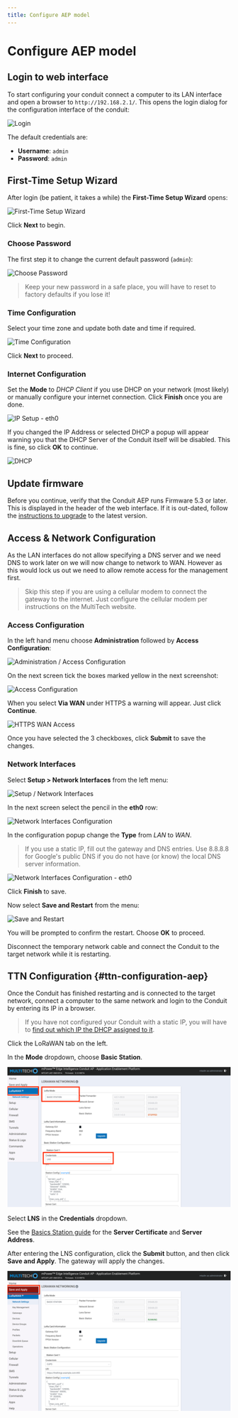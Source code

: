 ```yaml
---
title: Configure AEP model
---
```


# Configure AEP model

## Login to web interface

To start configuring your conduit connect a computer to its LAN interface and open a browser to `http://192.168.2.1/`. This opens the login dialog for the configuration interface of the conduit:

![Login](login-aep.png)

The default credentials are:

* **Username**: `admin`
* **Password**: `admin`

## First-Time Setup Wizard
After login (be patient, it takes a while) the **First-Time Setup Wizard** opens:

![First-Time Setup Wizard](wizard.png)

Click **Next** to begin.

### Choose Password

The first step it to change the current default password (`admin`):

![Choose Password](password.png)

> Keep your new password in a safe place, you will have to reset to factory defaults if you lose it!

### Time Configuration

Select your time zone and update both date and time if required.

![Time Configuration](time.png)

Click **Next** to proceed.

### Internet Configuration

Set the **Mode** to *DHCP Client* if you use DHCP on your network (most likely) or manually configure your internet connection. Click **Finish** once you are done.

![IP Setup - eth0](ip.png)

If you changed the IP Address or selected DHCP a popup will appear warning you that the DHCP Server of the Conduit itself will be disabled. This is fine, so click **OK** to continue.

![DHCP](dhcp.png)

## Update firmware

Before you continue, verify that the Conduit AEP runs Firmware 5.3 or later. This is displayed in the header of the web interface. If it is out-dated, follow the [instructions to upgrade](http://www.multitech.net/developer/software/aep/upgrading-the-aep-firmware/) to the latest version. 

## Access & Network Configuration

As the LAN interfaces do not allow specifying a DNS server and we need DNS to work later on we will now change to network to WAN. However as this would lock us out we need to allow remote access for the management first.

> Skip this step if you are using a cellular modem to connect the gateway to the internet. Just configure the cellular modem per instructions on the MultiTech website.

### Access Configuration

In the left hand menu choose **Administration** followed by **Access Configuration**:

![Administration / Access Configuration](menu-access.png)

On the next screen tick the boxes marked yellow in the next screenshot:

![Access Configuration](access.png)

When you select **Via WAN** under HTTPS a warning will appear. Just click **Continue**.

![HTTPS WAN Access](wan-access.png)

Once you have selected the 3 checkboxes, click **Submit** to save the changes.

### Network Interfaces

Select **Setup > Network Interfaces** from the left menu:

![Setup / Network Interfaces](menu-network.png)

In the next screen select the pencil in the **eth0** row:

![Network Interfaces Configuration](interfaces.png)

In the configuration popup change the **Type** from *LAN* to *WAN*.

> If you use a static IP, fill out the gateway and DNS entries. Use 8.8.8.8 for Google's public DNS if you do not have (or know) the local DNS server information.

![Network Interfaces Configuration - eth0](interface.png)

Click **Finish** to save.

Now select **Save and Restart** from the menu:

![Save and Restart](menu-restart.png)

You will be prompted to confirm the restart. Choose **OK** to proceed.

Disconnect the temporary network cable and connect the Conduit to the target network while it is restarting.

## TTN Configuration {#ttn-configuration-aep}

Once the Conduit has finished restarting and is connected to the target network, connect a computer to the same network and login to the Conduit by entering its IP in a browser.

> If you have not configured your Conduit with a static IP, you will have to [find out which IP the DHCP assigned to it](http://apple.stackexchange.com/questions/19783/how-do-i-know-the-ip-addresses-of-other-computers-in-my-network).

Click the LoRaWAN tab on the left.

In the **Mode** dropdown, choose **Basic Station**.

![LBS Menu](lbs-menu.png)

Select **LNS** in the **Credentials** dropdown.

See the [Basics Station guide](../basics-station) for the **Server Certificate** and **Server Address**.

After entering the LNS configuration, click the **Submit** button, and then click **Save and Apply**. The gateway will apply the changes.

![LBS Save](lbs-save.png)
